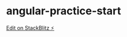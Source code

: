 # angular-practice-start

[Edit on StackBlitz ⚡️](https://stackblitz.com/edit/angular-practice-start-tadv67)